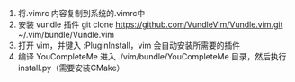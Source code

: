 1. 将.vimrc 内容复制到系统的.vimrc中
2. 安装 vundle 插件 
 git clone https://github.com/VundleVim/Vundle.vim.git ~/.vim/bundle/Vundle.vim
3. 打开 vim，并键入 :PluginInstall，vim 会自动安装所需要的插件
4. 编译 YouCompleteMe
 进入 ./vim/bundle/YouCompleteMe 目录，然后执行 install.py（需要安装CMake）


